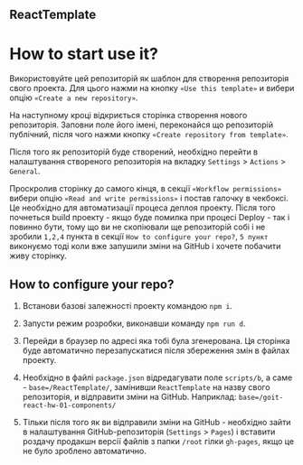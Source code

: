 ## ReactTemplate

# How to start use it?

Використовуйте цей репозиторій як шаблон для створення репозиторія свого проекта. Для цього нажми на
кнопку `«Use this template»` и вибери опцію `«Create a new repository»`.

На наступному кроці відкриється сторінка створення нового репозиторія. Заповни поле його імені,
переконайся що репозиторій публічний, після чого нажми кнопку `«Create repository from template»`.

Після того як репозиторій буде створений, необхідно перейти в налаштування створеного репозиторія на
вкладку `Settings` > `Actions` > `General`.

Проскролив сторінку до самого кінця, в секції `«Workflow permissions»` вибери опцію
`«Read and write permissions»` і постав галочку в чекбоксі. Це необхідно для автоматизації процеса
деплоя проекту. Після того почнеться build проекту - якщо буде помилка при процесі Deploy - так і
повинно бути, тому що ви не скопіювали ще репозиторій собі і не зробили `1,2,4` пункта в секції
`How to configure your repo?`, `5 пункт` виконуємо тоді коли вже запушили зміни на GitHub і хочете
побачити живу сторінку.

## How to configure your repo?

1. Встанови базові залежності проекту командою `npm i`.

2. Запусти режим розробки, виконавши команду `npm run d`.
3. Перейди в браузер по адресі яка тобі була згенерована. Ця сторінка буде автоматично
   перезапускатися після збереження змін в файлах проекту.
4. Необхідно в файлі `package.json` відредагувати поле `scripts/b`, а саме - `base=/ReactTemplate/`,
   замінивши `ReactTemplate` на назву свого репозиторія, и відправити зміни на GitHub. Наприклад:
   `base=/goit-react-hw-01-components/`
5. Тільки після того як ви відправили зміни на GitHub - необхідно зайти в налаштування
   GitHub-репозиторія (`Settings` > `Pages`) і вставити роздачу продакшн версії файлів з папки
   `/root` гілки `gh-pages`, якщо це не було зроблено автоматично.
